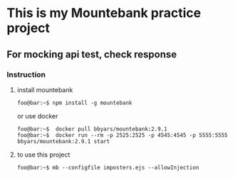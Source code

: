 # This is my Mountebank practice project

## For mocking api test, check response

### Instruction

1. install mountebank

    ```console
    foo@bar:~$ npm install -g mountebank
    ```

    or use docker

    ```console
    foo@bar:~$  docker pull bbyars/mountebank:2.9.1
    foo@bar:~$  docker run --rm -p 2525:2525 -p 4545:4545 -p 5555:5555 bbyars/mountebank:2.9.1 start 
    ```

2. to use this project

    ```console
    foo@bar:~$ mb --configfile imposters.ejs --allowInjection
    ```
